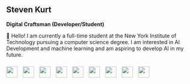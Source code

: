 ## Steven Kurt

**Digital Craftsman (Developer/Student)**

👋 Hello! I am currently a full-time student at the New York Institute of Technology pursuing a computer science degree. I am interested in AI Development and machine learning and am aspiring to develop AI in my future.

###



<div class="image-container">
  <img src="https://cdn.jsdelivr.net/gh/devicons/devicon/icons/java/java-original.svg" width="30px" style="padding-right:10px;">
  <img src="https://cdn.jsdelivr.net/gh/devicons/devicon@latest/icons/vscode/vscode-original.svg" width="30px" style="padding-right:10px;">
  <img src="https://cdn.jsdelivr.net/gh/devicons/devicon/icons/html5/html5-plain.svg" width="30px" style="padding-right:10px;">
  <img src="https://cdn.jsdelivr.net/gh/devicons/devicon/icons/javascript/javascript-plain.svg" width="30px" style="padding-right:10px;">
  <img src="https://cdn.jsdelivr.net/gh/devicons/devicon@latest/icons/mysql/mysql-original.svg" width="30px" style="padding-right:10px;">
  <img src="https://cdn.jsdelivr.net/gh/devicons/devicon@latest/icons/firebase/firebase-original.svg" width="30px" style="padding-right:10px;">
  <img src="https://cdn.jsdelivr.net/gh/devicons/devicon/icons/nodejs/nodejs-original.svg" width="30px" style="padding-right:10px;">
  <img src="https://cdn.jsdelivr.net/gh/devicons/devicon/icons/python/python-plain.svg" width="30px" style="padding-right:10px;">
  <img src="https://cdn.jsdelivr.net/gh/devicons/devicon/icons/cplusplus/cplusplus-line.svg" width="30px" style="padding-right:10px;">
<br />
